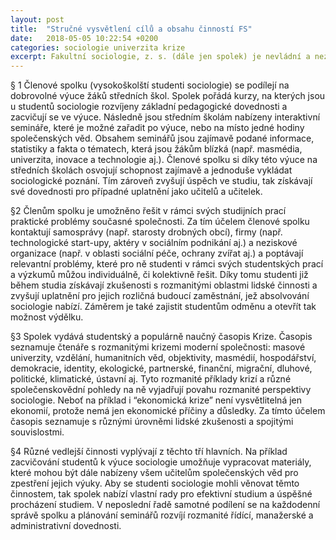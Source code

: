 ```yaml
---
layout: post
title:  "Stručné vysvětlení cílů a obsahu činností FS"
date:   2018-05-05 10:22:54 +0200
categories: sociologie univerzita krize
excerpt: Fakultní sociologie, z. s. (dále jen spolek) je nevládní a nezisková organizace, jejímž posláním je pomáhat studentům sociologie a popularizovat sociologii v české společnosti. Těchto cílů je dosahováno prostřednictvím čtyř hlavních činností (výuka studentů na SŠ, řešení školních prací s přesahem mimo univerzitu, rozvíjení autorských dovedností, průprava ve správě organizací).
---
```


§ 1    Členové spolku (vysokoškolští studenti sociologie) se podílejí na dobrovolné výuce žáků středních škol. Spolek pořádá kurzy, na kterých jsou u studentů sociologie rozvíjeny základní pedagogické dovednosti a zacvičují se ve výuce. Následně jsou středním školám nabízeny interaktivní semináře, které je možné zařadit po výuce, nebo na místo jedné hodiny společenských věd. Obsahem seminářů jsou zajímavě podané informace, statistiky a fakta o tématech, která jsou žákům blízká (např. masmédia, univerzita, inovace a technologie aj.). Členové spolku si díky této výuce na středních školách osvojují schopnost zajímavě a jednoduše vykládat sociologické poznání. Tím zároveň zvyšují úspěch ve studiu, tak získávají své dovednosti pro případné uplatnění jako učitelů a učitelek.
 
§2    Členům spolku je umožněno řešit v rámci svých studijních prací praktické problémy současné společnosti. Za tím účelem členové spolku kontaktují samosprávy (např. starosty drobných obcí), firmy (např. technologické start-upy, aktéry v sociálním podnikání aj.) a neziskové organizace (např. v oblasti sociální péče, ochrany zvířat aj.) a poptávají relevantní problémy, které pro ně studenti v rámci svých studentských prací a výzkumů můžou individuálně, či kolektivně řešit. Díky tomu studenti již během studia získávají  zkušenosti s rozmanitými oblastmi lidské činnosti a zvyšují uplatnění pro jejich rozličná budoucí zaměstnání, jež absolvování sociologie nabízí. Záměrem je také zajistit studentům odměnu a otevřít tak možnost výdělku.

§3    Spolek vydává studentský a populárně naučný časopis Krize. Časopis seznamuje čtenáře s rozmanitými krizemi moderní společnosti: masové univerzity, vzdělání, humanitních věd, objektivity, masmédií, hospodářství, demokracie, identity, ekologické, partnerské, finanční, migrační, dluhové, politické, klimatické, ústavní aj.  Tyto rozmanité příklady krizí a různé společenskovědní pohledy na ně vyjadřují povahu rozmanité perspektivy sociologie. Neboť na příklad i “ekonomická krize” není vysvětlitelná jen ekonomií, protože nemá jen ekonomické příčiny a důsledky.   Za tímto účelem časopis seznamuje s různými úrovněmi lidské zkušenosti a spojitými souvislostmi.

§4    Různé vedlejší činnosti vyplývají z těchto tří hlavních. Na příklad zacvičování studentů k výuce sociologie umožňuje vypracovat materiály, které mohou být dále nabízeny všem učitelům společenských věd pro zpestření jejich výuky.  Aby se studenti sociologie mohli věnovat těmto činnostem, tak spolek nabízí vlastní rady pro efektivní studium a úspěšné procházení studiem. V neposlední řadě samotné podílení se na každodenní správě spolku a plánování seminářů rozvíjí rozmanité řídící, manažerské a administrativní dovednosti.


